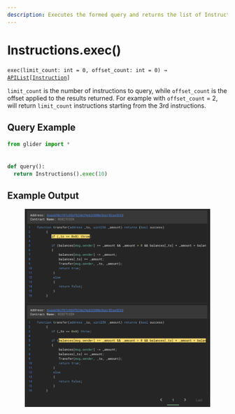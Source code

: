 ```yaml
---
description: Executes the formed query and returns the list of Instruction objects
---
```


# Instructions.exec()

`exec(limit_count: int = 0, offset_count: int = 0) →` [`APIList`](../iterables/apilist.md)`[`[`Instruction`](../instruction/)`]`

`limit_count` is the number of instructions to query, while `offset_count` is the offset applied to the results returned. For example with `offset_count` = 2, will return `limit_count` instructions starting from the 3rd instructions.

## Query Example

```python
from glider import *


def query():
  return Instructions().exec(10)
```

## Example Output

<figure><img src="../../.gitbook/assets/image (251).png" alt=""><figcaption></figcaption></figure>
